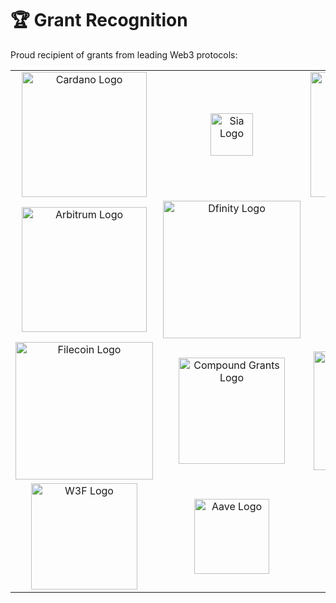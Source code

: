 # 🏆 Grant Recognition

Proud recipient of grants from leading Web3 protocols:

<table>
<tr>
<td align="center" width="33%" height="120">
<picture>
<source media="(prefers-color-scheme: dark)" srcset="https://github.com/user-attachments/assets/be3a1248-1c45-415d-893d-339e3ff77e79">
<source media="(prefers-color-scheme: light)" srcset="https://github.com/user-attachments/assets/3f0c762a-77d3-4d8e-a1be-1919c1302a1f">
<img alt="Cardano Logo" src="https://github.com/user-attachments/assets/be3a1248-1c45-415d-893d-339e3ff77e79" width="200px">
</picture>
</td>
<td align="center" width="33%">
<picture>
<source media="(prefers-color-scheme: dark)" srcset="https://github.com/user-attachments/assets/8286299f-4b9f-45fc-a4db-9c6a857ff5a7">
<source media="(prefers-color-scheme: light)" srcset="https://github.com/user-attachments/assets/70a17847-fe00-4a32-8a4e-902c2c1555d5">
<img alt="Sia Logo" src="https://github.com/user-attachments/assets/8286299f-4b9f-45fc-a4db-9c6a857ff5a7" width="68px">
</picture>
</td>
<td align="center" width="33%">
<picture>
<source media="(prefers-color-scheme: dark)" srcset="https://github.com/user-attachments/assets/a56aa4ba-b14e-4e25-9f20-1c32e3d51413">
<source media="(prefers-color-scheme: light)" srcset="https://github.com/user-attachments/assets/6ce9f2a8-99ee-41e9-ae45-5da7d9c12960">
<img alt="Starknet Logo" src="https://github.com/user-attachments/assets/a56aa4ba-b14e-4e25-9f20-1c32e3d51413" width="200px">
</picture>
</td>
</tr>

<tr>
<td align="center" height="120">
<picture>
<source media="(prefers-color-scheme: dark)" srcset="https://github.com/user-attachments/assets/cf34bef2-e975-4190-9410-f18a1596da9a">
<source media="(prefers-color-scheme: light)" srcset="https://github.com/user-attachments/assets/bdad0729-5987-4d19-94d9-b311333cd300">
<img alt="Arbitrum Logo" src="https://github.com/user-attachments/assets/cf34bef2-e975-4190-9410-f18a1596da9a" width="200px">
</picture>
</td>
<td align="center">
<picture>
<source media="(prefers-color-scheme: dark)" srcset="https://github.com/user-attachments/assets/04ad242a-1e79-4c1c-b3da-7eebab7b95e3">
<source media="(prefers-color-scheme: light)" srcset="https://github.com/user-attachments/assets/5875352c-4aa0-4e37-b7d4-d5a4b42182c9">
<img alt="Dfinity Logo" src="https://github.com/user-attachments/assets/04ad242a-1e79-4c1c-b3da-7eebab7b95e3" width="220px">
</picture>
</td>
<td align="center">
<picture>
<source media="(prefers-color-scheme: dark)" srcset="https://github.com/user-attachments/assets/38aeebaa-c5c9-44b2-913d-99ddd935bb09">
<source media="(prefers-color-scheme: light)" srcset="https://github.com/user-attachments/assets/04e1f31b-a91a-4a82-af1e-4731dbe42ce5">
<img alt="SCF Logo" src="https://github.com/user-attachments/assets/38aeebaa-c5c9-44b2-913d-99ddd935bb09" width="150px">
</picture>
</td>
</tr>

<tr>
<td align="center" height="120">
<picture>
<source media="(prefers-color-scheme: dark)" srcset="https://bafybeiaqdbd5zbl55x5vjmkwpjhqapt3ks3q4ykaclqkajhsdwyzlbz3g4.ipfs.w3s.link/Filecoin-logo-blue-white.svg">
<source media="(prefers-color-scheme: light)" srcset="https://bafybeihuk3hsy6d43dn36tqnvf6tvzleiijd5idbf2q7maw3nshnfm6wiu.ipfs.w3s.link/filecoin-logo-black-type.svg">
<img alt="Filecoin Logo" src="https://bafybeiaqdbd5zbl55x5vjmkwpjhqapt3ks3q4ykaclqkajhsdwyzlbz3g4.ipfs.w3s.link/Filecoin-logo-blue-white.svg" width="220px">
</picture>
</td>
<td align="center">
<picture>
<source media="(prefers-color-scheme: dark)" srcset="https://github.com/user-attachments/assets/5296add0-f2f4-4bd0-b72d-4f2c5de4a9a9">
<source media="(prefers-color-scheme: light)" srcset="https://github.com/user-attachments/assets/f5108554-f5e7-4257-a589-29e9aac2160d">
<img alt="Compound Grants Logo" src="https://github.com/user-attachments/assets/5296add0-f2f4-4bd0-b72d-4f2c5de4a9a9" width="170px">
</picture>
</td>
<td align="center">
<picture>
<source media="(prefers-color-scheme: dark)" srcset="https://github.com/user-attachments/assets/1e697033-f512-4515-bb3d-428880a1b897">
<source media="(prefers-color-scheme: light)" srcset="https://github.com/user-attachments/assets/821002af-1a5f-4148-b954-fdd500c2202d">
<img alt="Solana Logo" src="https://github.com/user-attachments/assets/1e697033-f512-4515-bb3d-428880a1b897" width="190px">
</picture>
</td>
</tr>

<tr>
<td align="center" height="120">
<picture>
<source media="(prefers-color-scheme: dark)" srcset="https://github.com/user-attachments/assets/cc0aa246-58f2-4ed5-9168-6d8b59153aa5">
<source media="(prefers-color-scheme: light)" srcset="https://github.com/user-attachments/assets/50199d43-3a3b-473d-95cb-f4a4accb3e02">
<img alt="W3F Logo" src="https://github.com/user-attachments/assets/807e5c57-62a4-4771-a015-45041b17e214" width="170px">
</picture>
</td>
<td align="center">
<picture>
<source media="(prefers-color-scheme: dark)" srcset="https://github.com/user-attachments/assets/c11263c2-7c86-408d-a593-10faa6ab08d8">
<source media="(prefers-color-scheme: light)" srcset="https://github.com/user-attachments/assets/f762f435-bbe5-4d28-ad72-d5038503165e">
<img alt="Aave Logo" src="https://github.com/user-attachments/assets/c11263c2-7c86-408d-a593-10faa6ab08d8" width="120px">
</picture>
</td>
<td></td>
</tr>
</table>
